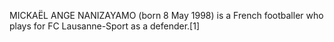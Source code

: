 MICKAËL ANGE NANIZAYAMO (born 8 May 1998) is a French footballer who plays for FC Lausanne-Sport as a defender.[1]
